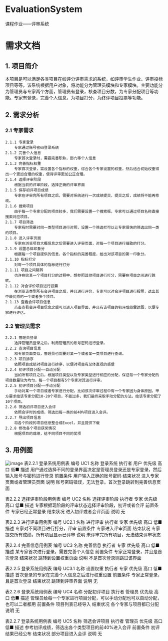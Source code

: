 # EvaluationSystem
课程作业——评审系统

# 需求文档
## 1. 项目简介  
本项目是可以满足各类项目在线评分评审需求的系统，如评审学生作业、评审投标项目等等。该系统根据用户对象，将功能分为管理员模块和专家模块。主要功能分为管理员与专家两个方面，管理员有登录，核查项目分数，为专家分配项目等功能。专家有登录，完善个人信息，为项目打分，为终评项目投票等功能。  
## 2. 需求分析
### 2.1 专家需求
	2.1.1 专家登录  
		专家通过账号密码登录系统  
	2.1.2 完善个人信息  
		专家首次登录时，需要完善职称，部门等个人信息  
	2.1.3 完善指标权重  
		专家首次登录，需设置各个指标的权重，综合各个专家设置的权重，然后结合初始权重得出一个更加合理的权重，使得评审更加公正合理。  
	2.1.4 选择评审阶段  
		根据当前的评审阶段，选择正确的评审界面  
	2.1.5 保存初评项目成绩  
		专家在评审完所有项目之后，需要对系统进行一次成绩提交，提交之后，成绩将不能再修改。  
	2.1.6 搜索项目  
		由于每一个专家分配的项目较多，我们需要设置一个搜索框，专家可以通过项目名称直接搜索对应项目。  
	2.1.7 项目筛选  
		专家有时需要对同一类型项目进行对照，设置一个筛选栏可以让专家很快的筛选出同一类的项目。  
	2.1.8 进入评审页面  
		专家在浏览项目大概信息之后需要进入评审页面，对每一个项目进行细致的打分。  
	2.1.9 设置总体印象分  
		根据每一个项目提供的信息，各个指标的完善程度，给出对该项目的第一印象分。  
	2.1.10 指标打分  
		对每一个项目具体的指标进行打分  
	2.1.11 项目之间跳转  
		也许在给某一个项目打分的过程中，想参照其他项目进行打分，需要在项目之间进行跳转。  
	2.1.12 对会评价项目进行投票  
		在浏览该类型所有会评项目之后，并且进行评价，专家可以对会评项目进行投票，选出其中最优秀的一个或者多个项目。  
	2.1.13 查看会评项目信息   
		点击查看会评项目信息之后可以进入项目界面，并且有该项目的初评成绩雷达图，以便专家进行评估。  
### 2.2 管理员需求
	2.2.1 管理员登录
		选择管理员登录之后，利用管理员的账号密码进行登录。
	2.2.2 查询项目信息
		和专家页面类似，管理员也需要对某一个或者某一类项目进行查询。
	2.2.3 项目排序
		依照项目成绩对项目进行排序，以便对项目有总体直观的感受
	2.2.4 初评项目分配——自动分配
		当如所有项目之后，根据项目类型以及专家类型进行相应的分配，保证每一个专家分配的项目数量较为均匀，每一个项目都有5个专家对其进行评审。
	2.2.5 初评项目分配——手动分配
		手动对某一个项目或者专家进行分配，比如该次评审过程中有一个专家因为身体原因，甲方要求给该专家分配10-20个项目，不能过多，我们最终采取手动分配的方法，给该专家分配了10个项目。
	2.2.6 筛选初评项目进入会评
		依照会评时的成绩，筛选出每一类的前40%项目进入会评。
	2.2.7 导出项目信息
		将各个阶段的项目信息整合成Excel，并且提供下载
	2.2.8 修改各个项目获奖情况
		根据项目的成绩，给不同项目不同的奖项  
## 3. 用例图
![image](https://user-images.githubusercontent.com/43638528/134269967-db816b38-cfa7-42bb-9787-c5cf1a551998.png)
表2.2.1 登录系统用例表
编号	UC1	名称	登录系统 
执行者	用户	优先级	高口 低■
描述	用户通过选择不同的登录界面决定是管理员登录还是专家登录，然后输入账号与密码进行登录
前置条件	用户输入正确的账号密码
结束状况	进入专家页面或者管理员页面
说明	账号密码错误，无法登录。首次登录跳转到完善信息页面 

表2.2.2 选择评审阶段用例表
编号	UC2	名称	选择评审阶段
执行者	专家	优先级	高口 低■
描述	专家根据现阶段的评审状态选择评审阶段，初评或者会评
前置条件	专家已经正常登录
结束状况	进入初评或者会评页面
说明	无 

表2.2.3 进行评审用例表
编号	UC2.1	名称	进行评审 
执行者	专家	优先级	高口 低■
描述	专家对不同项目进行打分，评审
前置条件	专家进入评审页面
结束状况	专家提交所有成绩，所有项目显示已评审
说明	未评审完所有项目，无法结束评审状态 

表2.2.4 完善信息用例表
编号	UC3	名称	完善信息 
执行者	专家	优先级	高口 低■
描述	某专家首次进行登录，需要完善个人信息
前置条件	专家正常登录，并且是首次登录
结束状况	跳转到设置权重页面
说明	不是首次登录则跳过该界面

表2.2.5 登录系统用例表
编号	UC3.1	名称	设置权重
执行者	专家	优先级	高口 低■
描述	首次登录的专家在完善个人信息之后进行权重设置
前置条件	专家正常登录，且是首次登录
结束状况	跳转到评审界面
说明	无

表2.2.6 登录系统用例表
编号	UC4	名称	分配初评项目 
执行者	管理员	优先级	高口 低■
描述	管理员给每一个专家进行项目分配，可以手动分配也可以自动分配，也可以二者都用
前置条件	项目列表已经导入
结束状况	各个专家与项目都已分配
说明	无 

表2.2.7 登录系统用例表
编号	UC5	名称	筛选会评项目 
执行者	管理员	优先级	高口 低■
描述	参考初评成绩，筛选出各个类型项目的前40%进入会评
前置条件	初评结果已经公布
结束状况	部分项目进入会评
说明	无 

